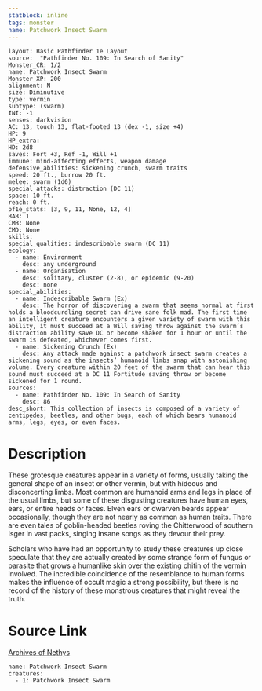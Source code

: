 ```yaml
---
statblock: inline
tags: monster
name: Patchwork Insect Swarm
---
```

```statblock
layout: Basic Pathfinder 1e Layout
source:  "Pathfinder No. 109: In Search of Sanity"
Monster_CR: 1/2
name: Patchwork Insect Swarm
Monster_XP: 200
alignment: N
size: Diminutive
type: vermin
subtype: (swarm)
INI: -1
senses: darkvision
AC: 13, touch 13, flat-footed 13 (dex -1, size +4)
HP: 9
HP_extra: 
HD: 2d8
saves: Fort +3, Ref -1, Will +1
immune: mind-affecting effects, weapon damage
defensive_abilities: sickening crunch, swarm traits
speed: 20 ft., burrow 20 ft.
melee: swarm (1d6)
special_attacks: distraction (DC 11)
space: 10 ft.
reach: 0 ft.
pf1e_stats: [3, 9, 11, None, 12, 4]
BAB: 1
CMB: None
CMD: None
skills: 
special_qualities: indescribable swarm (DC 11)
ecology:
  - name: Environment
    desc: any underground
  - name: Organisation
    desc: solitary, cluster (2-8), or epidemic (9-20)
    desc: none
special_abilities:
  - name: Indescribable Swarm (Ex)
    desc: The horror of discovering a swarm that seems normal at first holds a bloodcurdling secret can drive sane folk mad. The first time an intelligent creature encounters a given variety of swarm with this ability, it must succeed at a Will saving throw against the swarm’s distraction ability save DC or become shaken for 1 hour or until the swarm is defeated, whichever comes first.
  - name: Sickening Crunch (Ex)
    desc: Any attack made against a patchwork insect swarm creates a sickening sound as the insects’ humanoid limbs snap with astonishing volume. Every creature within 20 feet of the swarm that can hear this sound must succeed at a DC 11 Fortitude saving throw or become sickened for 1 round.
sources:
  - name: Pathfinder No. 109: In Search of Sanity
    desc: 86
desc_short: This collection of insects is composed of a variety of centipedes, beetles, and other bugs, each of which bears humanoid arms, legs, eyes, or even faces.
```
# Description
These grotesque creatures appear in a variety of forms, usually taking the general shape of an insect or other vermin, but with hideous and disconcerting limbs. Most common are humanoid arms and legs in place of the usual limbs, but some of these disgusting creatures have human eyes, ears, or entire heads or faces. Elven ears or dwarven beards appear occasionally, though they are not nearly as common as human traits. There are even tales of goblin-headed beetles roving the Chitterwood of southern Isger in vast packs, singing insane songs as they devour their prey.

Scholars who have had an opportunity to study these creatures up close speculate that they are actually created by some strange form of fungus or parasite that grows a humanlike skin over the existing chitin of the vermin involved. The incredible coincidence of the resemblance to human forms makes the influence of occult magic a strong possibility, but there is no record of the history of these monstrous creatures that might reveal the truth.
# Source Link
[Archives of Nethys](https://aonprd.com/MonsterDisplay.aspx?ItemName=Patchwork%20Insect%20Swarm)
```encounter-table
name: Patchwork Insect Swarm
creatures:
  - 1: Patchwork Insect Swarm
```
